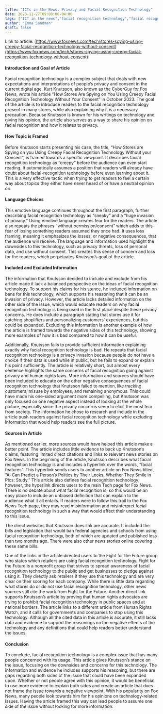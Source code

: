 ```yaml
---
title: "ICTs in the News: Privacy and Facial Recognition Technology"
date: 2023-11-27T09:00:00-04:00
tags: ["ICT in the news","facial recognition technology","facial recognition","privacy"]
author: "Emma Sandman"
draft: false
---
```


Link to article: [https://www.foxnews.com/tech/stores-spying-using-creepy-facial-recognition-technology-without-consent](https://www.foxnews.com/tech/stores-spying-using-creepy-facial-recognition-technology-without-consent)

#### Introduction and Goal of Article
Facial recognition technology is a complex subject that deals with new expectations and interpretations of people’s privacy and consent in the current digital age. Kurt Knutsson, also known as the CyberGuy for Fox News, wrote his article “How Stores Are Spying on You Using Creepy Facial Recognition Technology Without Your Consent” in October 2023. The goal of the article is to introduce readers to the facial recognition technology present in many stores, while also explaining why it is a necessary precaution. Because Knutsson is known for his writings on technology and giving his opinion, the article also serves as a way to share his opinion on facial recognition and how it relates to privacy.

#### How Topic is Framed
Before Knutsson starts presenting his case, the title, “How Stores are Spying on you Using Creepy Facial Recognition Technology Without your Consent”, is framed towards a specific viewpoint. It describes facial recognition technology as “creepy” before the audience can even start reading. It automatically assumes a position that readers will already have doubt about facial-recognition technology before even learning about it. This is a very effective tactic when trying to get readers to feel a certain way about topics they either have never heard of or have a neutral opinion on.

#### Language Choices
This emotive language continues throughout the first paragraph, further describing facial recognition technology as “sneaky” and a “huge invasion of privacy.” Using emotive language creates fear for the readers. The article also repeats the phrases “without permission/consent” which adds to this fear of losing something readers assumed they once had. It uses loss framing, meaning it emphasizes the losses, or negative consequences, that the audience will receive. The language and information used highlight the downsides to this technology, such as privacy threats, loss of personal data, and use without consent. This creates this sense of concern and loss for the readers, which perpetuates Knutsson’s goal of the article.

#### Included and Excluded Information
The information that Knutsson decided to include and exclude from his article made it lack a balanced perspective on the ideas of facial recognition technology. To support his claims for his stance, he included information on bans for this technology, which supports his reasoning that it can be an invasion of privacy. However, the article lacks detailed information on the other side of the issue, which would educate readers on why facial recognition technology is being used in the first place despite these privacy concerns. He does include a paragraph stating that stores use it for catching shoplifters and personalizing customers’ experiences, but this could be expanded. Excluding this information is another example of how the article is framed towards the negative sides of this technology, showing more examples of how it is bad compared to how it can be useful.

Additionally, Knutsson fails to provide sufficient information explaining exactly why facial recognition technology is bad. He repeats that facial recognition technology is a privacy invasion because people do not have a choice if their data is used while in public, but he fails to expand or explain his point sufficiently. The article is relatively short, but almost every sentence highlights the same concerns of facial recognition going against privacy and human rights laws. More information and sources should have been included to educate on the other negative consequences of facial recognition technology that Knutsson failed to mention, like tracking customers, misuse by employees, and remaining anonymous. This could have made his one-sided argument more compelling, but Knutsson was only focused on one negative aspect instead of looking at the whole picture, especially since the privacy concerns seem to elicit the most fear from society. The information he chose to research and include in the article push readers against facial recognition technology while excluding information that would help readers see the full picture.

#### Sources in Article
As mentioned earlier, more sources would have helped this article make a better point. The article includes little evidence to back up Knutsson’s claims, featuring limited direct citations and links to relevant news stories on Fox News. In the beginning of the article, Knutsson describes what facial recognition technology is and includes a hyperlink over the words, “facial features”. This hyperlink sends users to another article on Fox News titled, “AI Can Predict a Person’s Politics by Their Looks, Whether They Smile in Pics: Study.” This article also defines facial recognition technology; however, the hyperlink directs users to the main Tech page for Fox News. There is no debate about what facial recognition is, so this would be an easy place to include an unbiased definition that can explain to the audience what it all entails. If readers were to follow this trail to the Fox News Tech page, they may read misinformation and misinterpret facial recognition technology in such a way that would affect their understanding to this issue.

The direct websites that Knutsson does link are accurate. It included the bills and legislation that would ban federal agencies and schools from using facial recognition technology, both of which are updated and published less than two months ago. There were also other news stories online covering these same bills.

One of the links in the article directed users to the Fight for the Future group who states which retailers are using facial recognition technology. Fight for the Future is a nonprofit group that strives to spread awareness of facial recognition technology to the public and get businesses to pledge against using it. They directly ask retailers if they use this technology and are very clear on their scoring for each company. While there is little data regarding what stores do or do not use facial recognition technology, other news sources still cite the work from Fight for the Future. Another direct link supports Knutsson’s article by proving that human rights advocates are trying to prohibit facial recognition technology in public spaces and at national borders. The article links to a different article from Human Rights Watch, and it calls for governments and companies to stop using this technology. Although all the cited data in this article is accurate, it still lacks data and evidence to support the reasonings on the negative effects of the technology and any definitions that could help readers better understand the issues.

#### Conclusion
To conclude, facial recognition technology is a complex issue that has many people concerned with its usage. This article gives Knutsson’s stance on the issue, focusing on the downsides and concerns for this technology. The information and evidence he includes supports his reasoning, but there are gaps regarding both sides of the issue that could have been expanded upon. Whether or not people agree with this opinion, it would be beneficial to use more evidence to explain both sides and create an article that does not frame the issue towards a negative viewpoint. With his popularity on Fox News, many people look towards him for his opinions on technology-related issues. Having the article framed this way can lead people to assume one side of the issue without looking for more information.